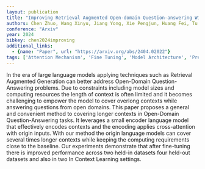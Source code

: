 ```yaml
---
layout: publication
title: "Improving Retrieval Augmented Open-domain Question-answering With Vectorized Contexts"
authors: Chen Zhuo, Wang Xinyu, Jiang Yong, Xie Pengjun, Huang Fei, Tu Kewei
conference: "Arxiv"
year: 2024
bibkey: chen2024improving
additional_links:
  - {name: "Paper", url: "https://arxiv.org/abs/2404.02022"}
tags: ['Attention Mechanism', 'Fine Tuning', 'Model Architecture', 'Pretraining Methods', 'RAG', 'Reinforcement Learning', 'Training Techniques']
---
```

In the era of large language models applying techniques such as Retrieval Augmented Generation can better address Open-Domain Question-Answering problems. Due to constraints including model sizes and computing resources the length of context is often limited and it becomes challenging to empower the model to cover overlong contexts while answering questions from open domains. This paper proposes a general and convenient method to covering longer contexts in Open-Domain Question-Answering tasks. It leverages a small encoder language model that effectively encodes contexts and the encoding applies cross-attention with origin inputs. With our method the origin language models can cover several times longer contexts while keeping the computing requirements close to the baseline. Our experiments demonstrate that after fine-tuning there is improved performance across two held-in datasets four held-out datasets and also in two In Context Learning settings.

